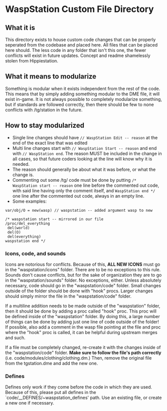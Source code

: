 
# WaspStation Custom File Directory

## What it is

This directory exists to house custom code changes that can be properly seperated from the codebase and placed here. All files that can be placed here should. The less code in any folder that isn't this one, the fewer conflicts will exist in future updates. Concept and readme shamelessly stolen from Hippiestation.

## What it means to modularize

Something is modular when it exists independent from the rest of the code. This means that by simply adding something modular to the DME file, it will exist in-game. It is not always possible to completely modularize something, but if standards are followed correctly, then there should be few to none conflicts with /tg/station in the future.

## How to stay modularized

- Single line changes should have `// WaspStation Edit -- reason` at the end of the exact line that was edited
- Multi line changes start with `// WaspStation Start -- reason` and end with `// WaspStation end`. The reason MUST be included in the change in all cases, so that future coders looking at the line will know why it is needed.
- The reason should generally be about what it was before, or what the change is.
- Commenting out some /tg/ code must be done by putting `/* WaspStation start -- reason` one line before the commented out code, with said line having only the comment itself, and `WaspStation end */` one line after the commented out code, always in an empty line.
- Some examples:

```dm
var/obj/O = new(wasp) // waspstation -- added argument wasp to new
```

```dm
/* waspstation start -- mirrored in our file
/proc/del_everything
 del(world)
 del(O)
 del(everything)
waspstation end */
```

### Icons, code, and sounds

Icons are notorious for conflicts. Because of this, **ALL NEW ICONS** must go in the "waspstation/icons" folder. There are to be no exceptions to this rule. Sounds don't cause conflicts, but for the sake of organization they are to go in the "waspstation/sounds" folder. No exceptions, either. Unless absolutely necessary, code should go in the "waspstation/code" folder. Small changes outside of the folder should be done with "hook" procs. Larger changes should simply mirror the file in the "waspstation/code" folder.

If a multiline addition needs to be made outside of the "waspstation" folder, then it should be done by adding a proc called "hook" proc. This proc will be defined inside of the "waspstation" folder. By doing this, a large number of things can be done by adding just one line of code outside of the folder! If possible, also add a comment in the wasp file pointing at the file and proc where the "hook" proc is called, it can be helpful during upstream merges and such.

If a file must be completely changed, re-create it with the changes inside of the "waspstation/code" folder. **Make sure to follow the file's path correctly** (i.e. code/modules/clothing/clothing.dm.) Then, remove the original file from the tgstation.dme and add the new one.

### Defines

Defines only work if they come before the code in which they are used. Because of this, please put all defines in the `code/__DEFINES/~waspstation_defines' path. Use an existing file, or create a new one if necessary.
